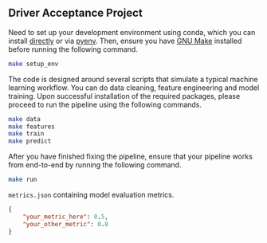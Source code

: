 

## Driver Acceptance Project
Need to set up your development environment using conda, which you can install [directly](https://docs.conda.io/projects/conda/en/latest/user-guide/install/index.html) or via [pyenv](https://github.com/pyenv/pyenv). Then, ensure you have [GNU Make](https://www.gnu.org/software/make/) installed before running the following command.

```bash
make setup_env
```

The code is designed around several scripts that simulate a typical machine learning workflow. You can do data cleaning, feature engineering and model training. Upon successful installation of the required packages, please proceed to run the pipeline using the following commands.

```bash
make data
make features
make train
make predict
```



After you have finished fixing the pipeline, ensure that your pipeline works from end-to-end by running the following command.

```bash
make run
```

`metrics.json` containing model evaluation metrics.

```json
{
    "your_metric_here": 0.5,
    "your_other_metric": 0.8
}
```

